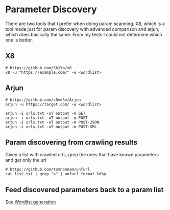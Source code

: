 # Parameter Discovery

There are two tools that I prefer when doing param scanning. X8, which is a tool made just for param discovery with advanced comparison and arjun, which does basically the same. From my tests I could not determine which one is better.

## X8

```
# https://github.com/Sh1Yo/x8
x8 -u "https://example.com/" -w <wordlist>
```

## Arjun

```
# https://github.com/s0md3v/Arjun
arjun -u https://target.com/ -w <wordlist>
```

```
arjun -i urls.txt -oT output -m GET
arjun -i urls.txt -oT output -m POST
arjun -i urls.txt -oT output -m POST-JSON
arjun -i urls.txt -oT output -m POST-XML
```

## Param discovering from crawling results

Given a list with crawled urls, grep the ones that have known parameters and get only the url

```
# https://github.com/tomnomnom/unfurl
cat list.txt | grep "=" | unfurl format %d%p 
```

## Feed discovered parameters back to a param list

See [Wordlist generation](https://caon.io/docs/recon/wordlistgeneration/)

